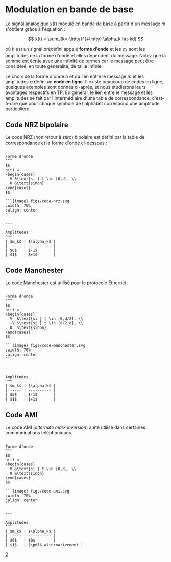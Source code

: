 # Modulation en bande de base

Le signal analogique $x(t)$ modulé en bande de base à partir d'un message $m$ s'obtient grâce à l'équation :

$$
x(t) = \sum_{k=-\infty}^{+\infty} \alpha_k h(t-kd)
$$

où $h$ est un signal prédéfini appelé **forme d'onde** et les $\alpha_k$ sont les amplitudes de la forme d'onde et elles dépendent du message.
Notez que la somme est écrite avec une infinité de termes car le message peut être considéré, en toute généralité, de taille infinie.

Le choix de la forme d'onde $h$ et du lien entre le message $m$ et les amplitudes $\alpha$ défini un **code en ligne**.
Il existe beaucoup de codes en ligne, quelques exemples sont donnés ci-après, et nous étudierons leurs avantages respectifs en TP.
En général, le lien entre le message et les amplitudes se fait par l'intermédiaire d'une table de correspondance,
c'est-à-dire que pour chaque symbole de l'alphabet correspond une amplitude particulière.


## Code NRZ bipolaire

Le code NRZ (non retour à zéro) bipolaire est défini par la table de correspondance et la forme d'onde ci-dessous :

````{panels}

Forme d'onde
^^^
$$
h(t) =
\begin{cases}
  V &\text{si } t \in [0,d], \\
  0 &\text{sinon}
\end{cases}
$$

```{image} figs/code-nrz.svg
:width: 70%
:align: center
```

---

Amplitudes
^^^
| $m_k$ | $\alpha_k$ |
| ----- | ---------- |
| $0$   | $-1$       |
| $1$   | $+1$       |

````


## Code Manchester

Le code Manchester est utilisé pour le protocole Ethernet.

````{panels}

Forme d'onde
^^^
$$
h(t) =
\begin{cases}
  V  &\text{si } t \in [0,d/2], \\
  -V &\text{si } t \in [d/2,d], \\
  0  &\text{sinon}
\end{cases}
$$

```{image} figs/code-manchester.svg
:width: 70%
:align: center
```

---

Amplitudes
^^^
| $m_k$ | $\alpha_k$ |
| ----- | ---------- |
| $0$   | $-1$       |
| $1$   | $+1$       |

````


## Code AMI

Le code AMI (_alternate mark inversion_) a été utilisé dans certaines communications téléphoniques.

````{panels}

Forme d'onde
^^^
$$
h(t) =
\begin{cases}
  V &\text{si } t \in [0,d], \\
  0 &\text{sinon}
\end{cases}
$$

```{image} figs/code-ami.svg
:width: 70%
:align: center
```

---

Amplitudes
^^^
| $m_k$ | $\alpha_k$ |
| ----- | ---------- |
| $0$   | $0$        |
| $1$   | $\pm1$ alternativement |

````

<a class="exercise btn btn-light" href="td.html#exercice-2" role="button">2</a>

